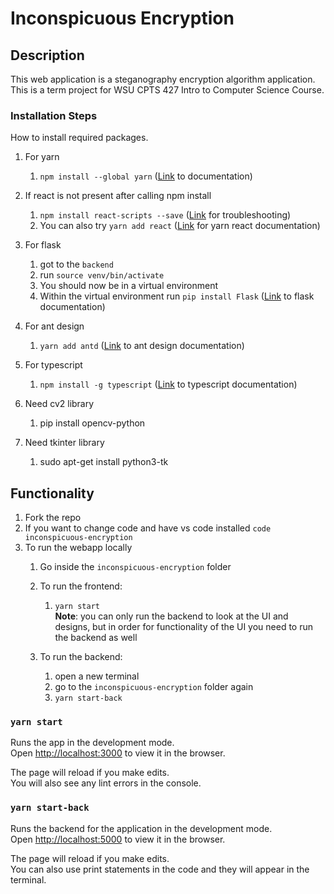 # Inconspicuous Encryption

## Description
This web application is a steganography encryption algorithm application. This is a term project for WSU CPTS 427 Intro to Computer Science Course.

### Installation Steps

How to install required packages.
1. For yarn
    1. `npm install --global yarn` ([Link](https://classic.yarnpkg.com/lang/en/docs/install/#windows-stable) to documentation)
2. If react is not present after calling npm install
    1. `npm install react-scripts --save` ([Link](https://stackoverflow.com/questions/47928735/react-scripts-is-not-recognized-as-an-internal-or-external-command) for troubleshooting) 
    2. You can also try `yarn add react` ([Link](https://classic.yarnpkg.com/lang/en/docs/cli/add/) for yarn react documentation)
    
3. For flask
    1. got to the `backend`
    2. run `source venv/bin/activate`
    3. You should now be in a virtual environment
    4. Within the virtual environment run `pip install Flask` ([Link](https://flask.palletsprojects.com/en/2.0.x/installation/) to flask documentation)
4. For ant design
    1. `yarn add antd` ([Link](https://ant.design/docs/react/use-in-typescript) to ant design documentation)
5. For typescript
    1. `npm install -g typescript` ([Link](https://www.typescriptlang.org/download) to typescript documentation)
6. Need cv2 library
    1. pip install opencv-python
7. Need tkinter library
    1. sudo apt-get install python3-tk

## Functionality

1. Fork the repo
2. If you want to change code and have vs code installed `code inconspicuous-encryption`
3. To run the webapp locally
    1. Go inside the `inconspicuous-encryption` folder
    3. To run the frontend:
        1. `yarn start` <br>
        **Note**: you can only run the backend to look at the UI and designs, but in order for functionality of the UI you need to run the backend as well <br>
      
    1. To run the backend:
        1. open a new terminal
        2. go to the `inconspicuous-encryption` folder again
        3. `yarn start-back` <br>







### `yarn start`

Runs the app in the development mode.\
Open [http://localhost:3000](http://localhost:3000) to view it in the browser.

The page will reload if you make edits.\
You will also see any lint errors in the console.

### `yarn start-back`

Runs the backend for the application in the development mode.\
Open [http://localhost:5000](http://localhost:5000) to view it in the browser.

The page will reload if you make edits.\
You can also use print statements in the code and they will appear in the terminal.

